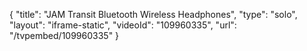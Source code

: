 {
    "title": "JAM Transit Bluetooth Wireless Headphones",
    "type": "solo",
    "layout": "iframe-static",
    "videoId": "109960335",
    "url": "\/tvpembed\/109960335"
}